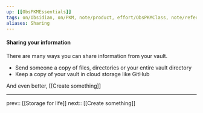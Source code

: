 ```yaml
---
up: [[ObsPKMEssentials]]
tags: on/Obsidian, on/PKM, note/product, effort/ObsPKMClass, note/reference
aliases: Sharing
---
```

#### Sharing your information

There are many ways you can share information from your vault.
- Send someone a copy of files, directories or your entire vault directory
- Keep a copy of your vault in cloud storage like GitHub

And even better, [[Create something]]

---
prev:: [[Storage for life]]
next:: [[Create something]]

